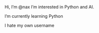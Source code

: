Hi, I’m @nax
I’m interested in Python and AI.

I’m currently learning Python



I hate my own username

<!---
iXenax/iXenax is a ✨ special ✨ repository because its `README.md` (this file) appears on your GitHub profile.
You can click the Preview link to take a look at your changes.
--->

